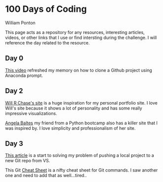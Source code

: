 # 100 Days of Coding

William Ponton

This page acts as a repository for any resources, interesting articles, videos, or other links that I use or find intersting during the challenge.  I will reference the day related to the resource.

## Day 0
[This video](https://www.youtube.com/watch?v=iNjXL9KbN4w) refreshed my memory on how to clone a Github project using Anaconda prompt.


## Day 2
[Will R Chase's site](https://www.williamrchase.com/) is a huge inspiration for my personal portfolio site.  I love Will's site because it shows a lot of personality and has some really impressive visualizations.

[Angela Baltes](https://angelabaltes.com/) my friend from a Python bootcamp also has a killer site that I was inspired by.  I love simplicity and professionalism of her site.

## Day 3
[This article](https://gist.github.com/alexpchin/102854243cd066f8b88e) is a start to solving my problem of pushing a local project to a new Git repo from VS.

This Git [Cheat Sheet](https://github.github.com/training-kit/downloads/github-git-cheat-sheet/) is a nifty cheat sheet for Git commands.  I saw another one and need to add that as well...tired..